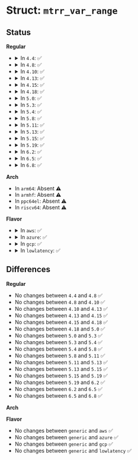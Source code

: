 # Struct: <code>mtrr_var_range</code>

## Status
<b>Regular</b>
<ul>
<li>
<details>
<summary>In <code>4.4</code>: ✅</summary>

```c
struct mtrr_var_range {
    __u32 base_lo;
    __u32 base_hi;
    __u32 mask_lo;
    __u32 mask_hi;
};
```
</details>
</li>
<li>
<details>
<summary>In <code>4.8</code>: ✅</summary>

```c
struct mtrr_var_range {
    __u32 base_lo;
    __u32 base_hi;
    __u32 mask_lo;
    __u32 mask_hi;
};
```
</details>
</li>
<li>
<details>
<summary>In <code>4.10</code>: ✅</summary>

```c
struct mtrr_var_range {
    __u32 base_lo;
    __u32 base_hi;
    __u32 mask_lo;
    __u32 mask_hi;
};
```
</details>
</li>
<li>
<details>
<summary>In <code>4.13</code>: ✅</summary>

```c
struct mtrr_var_range {
    __u32 base_lo;
    __u32 base_hi;
    __u32 mask_lo;
    __u32 mask_hi;
};
```
</details>
</li>
<li>
<details>
<summary>In <code>4.15</code>: ✅</summary>

```c
struct mtrr_var_range {
    __u32 base_lo;
    __u32 base_hi;
    __u32 mask_lo;
    __u32 mask_hi;
};
```
</details>
</li>
<li>
<details>
<summary>In <code>4.18</code>: ✅</summary>

```c
struct mtrr_var_range {
    __u32 base_lo;
    __u32 base_hi;
    __u32 mask_lo;
    __u32 mask_hi;
};
```
</details>
</li>
<li>
<details>
<summary>In <code>5.0</code>: ✅</summary>

```c
struct mtrr_var_range {
    __u32 base_lo;
    __u32 base_hi;
    __u32 mask_lo;
    __u32 mask_hi;
};
```
</details>
</li>
<li>
<details>
<summary>In <code>5.3</code>: ✅</summary>

```c
struct mtrr_var_range {
    __u32 base_lo;
    __u32 base_hi;
    __u32 mask_lo;
    __u32 mask_hi;
};
```
</details>
</li>
<li>
<details>
<summary>In <code>5.4</code>: ✅</summary>

```c
struct mtrr_var_range {
    __u32 base_lo;
    __u32 base_hi;
    __u32 mask_lo;
    __u32 mask_hi;
};
```
</details>
</li>
<li>
<details>
<summary>In <code>5.8</code>: ✅</summary>

```c
struct mtrr_var_range {
    __u32 base_lo;
    __u32 base_hi;
    __u32 mask_lo;
    __u32 mask_hi;
};
```
</details>
</li>
<li>
<details>
<summary>In <code>5.11</code>: ✅</summary>

```c
struct mtrr_var_range {
    __u32 base_lo;
    __u32 base_hi;
    __u32 mask_lo;
    __u32 mask_hi;
};
```
</details>
</li>
<li>
<details>
<summary>In <code>5.13</code>: ✅</summary>

```c
struct mtrr_var_range {
    __u32 base_lo;
    __u32 base_hi;
    __u32 mask_lo;
    __u32 mask_hi;
};
```
</details>
</li>
<li>
<details>
<summary>In <code>5.15</code>: ✅</summary>

```c
struct mtrr_var_range {
    __u32 base_lo;
    __u32 base_hi;
    __u32 mask_lo;
    __u32 mask_hi;
};
```
</details>
</li>
<li>
<details>
<summary>In <code>5.19</code>: ✅</summary>

```c
struct mtrr_var_range {
    __u32 base_lo;
    __u32 base_hi;
    __u32 mask_lo;
    __u32 mask_hi;
};
```
</details>
</li>
<li>
<details>
<summary>In <code>6.2</code>: ✅</summary>

```c
struct mtrr_var_range {
    __u32 base_lo;
    __u32 base_hi;
    __u32 mask_lo;
    __u32 mask_hi;
};
```
</details>
</li>
<li>
<details>
<summary>In <code>6.5</code>: ✅</summary>

```c
struct mtrr_var_range {
    __u32 base_lo;
    __u32 base_hi;
    __u32 mask_lo;
    __u32 mask_hi;
};
```
</details>
</li>
<li>
<details>
<summary>In <code>6.8</code>: ✅</summary>

```c
struct mtrr_var_range {
    __u32 base_lo;
    __u32 base_hi;
    __u32 mask_lo;
    __u32 mask_hi;
};
```
</details>
</li>
</ul>
<b>Arch</b>
<ul>
<li>
In <code>arm64</code>: Absent ⚠️
</li>
<li>
In <code>armhf</code>: Absent ⚠️
</li>
<li>
In <code>ppc64el</code>: Absent ⚠️
</li>
<li>
In <code>riscv64</code>: Absent ⚠️
</li>
</ul>
<b>Flavor</b>
<ul>
<li>
<details>
<summary>In <code>aws</code>: ✅</summary>

```c
struct mtrr_var_range {
    __u32 base_lo;
    __u32 base_hi;
    __u32 mask_lo;
    __u32 mask_hi;
};
```
</details>
</li>
<li>
<details>
<summary>In <code>azure</code>: ✅</summary>

```c
struct mtrr_var_range {
    __u32 base_lo;
    __u32 base_hi;
    __u32 mask_lo;
    __u32 mask_hi;
};
```
</details>
</li>
<li>
<details>
<summary>In <code>gcp</code>: ✅</summary>

```c
struct mtrr_var_range {
    __u32 base_lo;
    __u32 base_hi;
    __u32 mask_lo;
    __u32 mask_hi;
};
```
</details>
</li>
<li>
<details>
<summary>In <code>lowlatency</code>: ✅</summary>

```c
struct mtrr_var_range {
    __u32 base_lo;
    __u32 base_hi;
    __u32 mask_lo;
    __u32 mask_hi;
};
```
</details>
</li>
</ul>

## Differences
<b>Regular</b>
<ul>
<li>
No changes between <code>4.4</code> and <code>4.8</code> ✅
</li>
<li>
No changes between <code>4.8</code> and <code>4.10</code> ✅
</li>
<li>
No changes between <code>4.10</code> and <code>4.13</code> ✅
</li>
<li>
No changes between <code>4.13</code> and <code>4.15</code> ✅
</li>
<li>
No changes between <code>4.15</code> and <code>4.18</code> ✅
</li>
<li>
No changes between <code>4.18</code> and <code>5.0</code> ✅
</li>
<li>
No changes between <code>5.0</code> and <code>5.3</code> ✅
</li>
<li>
No changes between <code>5.3</code> and <code>5.4</code> ✅
</li>
<li>
No changes between <code>5.4</code> and <code>5.8</code> ✅
</li>
<li>
No changes between <code>5.8</code> and <code>5.11</code> ✅
</li>
<li>
No changes between <code>5.11</code> and <code>5.13</code> ✅
</li>
<li>
No changes between <code>5.13</code> and <code>5.15</code> ✅
</li>
<li>
No changes between <code>5.15</code> and <code>5.19</code> ✅
</li>
<li>
No changes between <code>5.19</code> and <code>6.2</code> ✅
</li>
<li>
No changes between <code>6.2</code> and <code>6.5</code> ✅
</li>
<li>
No changes between <code>6.5</code> and <code>6.8</code> ✅
</li>
</ul>
<b>Arch</b>
<ul>
</ul>
<b>Flavor</b>
<ul>
<li>
No changes between <code>generic</code> and <code>aws</code> ✅
</li>
<li>
No changes between <code>generic</code> and <code>azure</code> ✅
</li>
<li>
No changes between <code>generic</code> and <code>gcp</code> ✅
</li>
<li>
No changes between <code>generic</code> and <code>lowlatency</code> ✅
</li>
</ul>
